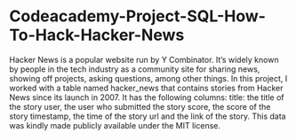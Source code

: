 # Codeacademy-Project-SQL-How-To-Hack-Hacker-News
Hacker News is a popular website run by Y Combinator. It’s widely known by people in the tech industry as a community site for sharing news, showing off projects, asking questions, among other things.  In this project, I worked with a table named hacker_news that contains stories from Hacker News since its launch in 2007. It has the following columns:  title: the title of the story user, the user who submitted the story score, the score of the story timestamp, the time of the story url and the link of the story. This data was kindly made publicly available under the MIT license.
